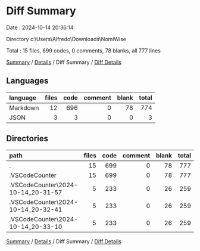 # Diff Summary

Date : 2024-10-14 20:36:14

Directory c:\\Users\\Alfredo\\Downloads\\NomiWise

Total : 15 files,  699 codes, 0 comments, 78 blanks, all 777 lines

[Summary](results.md) / [Details](details.md) / Diff Summary / [Diff Details](diff-details.md)

## Languages
| language | files | code | comment | blank | total |
| :--- | ---: | ---: | ---: | ---: | ---: |
| Markdown | 12 | 696 | 0 | 78 | 774 |
| JSON | 3 | 3 | 0 | 0 | 3 |

## Directories
| path | files | code | comment | blank | total |
| :--- | ---: | ---: | ---: | ---: | ---: |
| . | 15 | 699 | 0 | 78 | 777 |
| .VSCodeCounter | 15 | 699 | 0 | 78 | 777 |
| .VSCodeCounter\\2024-10-14_20-31-57 | 5 | 233 | 0 | 26 | 259 |
| .VSCodeCounter\\2024-10-14_20-32-41 | 5 | 233 | 0 | 26 | 259 |
| .VSCodeCounter\\2024-10-14_20-33-10 | 5 | 233 | 0 | 26 | 259 |

[Summary](results.md) / [Details](details.md) / Diff Summary / [Diff Details](diff-details.md)